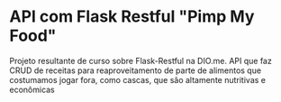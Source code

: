 # API com Flask Restful "Pimp My Food"
Projeto resultante de curso sobre Flask-Restful na DIO.me. 
API que faz CRUD de receitas para reaproveitamento de parte de alimentos que costumamos jogar fora, como cascas, que são altamente nutritivas e econômicas
